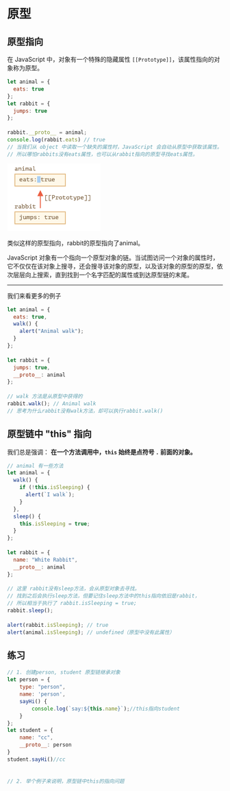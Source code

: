 # 原型

## 原型指向

在 JavaScript 中，对象有一个特殊的隐藏属性 `[[Prototype]]`，该属性指向的对象称为原型。



```js
let animal = {
  eats: true
};
let rabbit = {
  jumps: true
};

rabbit.__proto__ = animal; 
console.log(rabbit.eats) // true
// 当我们从 object 中读取一个缺失的属性时，JavaScript 会自动从原型中获取该属性。
// 所以哪怕rabbits没有eats属性，也可以从rabbit指向的原型寻找eats属性。
```

![截屏2021-10-31 上午9.33.41](%E5%8E%9F%E5%9E%8B%E9%93%BE.assets/%E6%88%AA%E5%B1%8F2021-10-31%20%E4%B8%8A%E5%8D%889.33.41.png)

类似这样的原型指向，rabbit的原型指向了animal。

JavaScript 对象有一个指向一个原型对象的链。当试图访问一个对象的属性时，它不仅仅在该对象上搜寻，还会搜寻该对象的原型，以及该对象的原型的原型，依次层层向上搜索，直到找到一个名字匹配的属性或到达原型链的末尾。

****

我们来看更多的例子

```js
let animal = {
  eats: true,
  walk() {
    alert("Animal walk");
  }
};

let rabbit = {
  jumps: true,
  __proto__: animal
};

// walk 方法是从原型中获得的
rabbit.walk(); // Animal walk
// 思考为什么rabbit没有walk方法，却可以执行rabbit.walk()

```

## 原型链中 "this" 指向

我们总是强调： **在一个方法调用中，`this` 始终是点符号 `.` 前面的对象。**

```js
// animal 有一些方法
let animal = {
  walk() {
    if (!this.isSleeping) {
      alert(`I walk`);
    }
  },
  sleep() {
    this.isSleeping = true;
  }
};

let rabbit = {
  name: "White Rabbit",
  __proto__: animal
};

// 这里 rabbit没有sleep方法，会从原型对象去寻找。
// 找到之后会执行sleep方法，但要记住sleep方法中的this指向依旧是rabbit，
// 所以相当于执行了 rabbit.isSleeping = true;
rabbit.sleep(); 

alert(rabbit.isSleeping); // true
alert(animal.isSleeping); // undefined（原型中没有此属性）
```

## 练习

```js
// 1. 创建person, student 原型链继承对象
let person = {
    type: "person",
    name: 'person',
    sayHi() {
        console.log(`say:${this.name}`);//this指向student
    }
};
let student = {
    name: "cc",
    __proto__: person
}
student.sayHi()//cc


// 2. 举个例子来说明，原型链中this的指向问题
```







